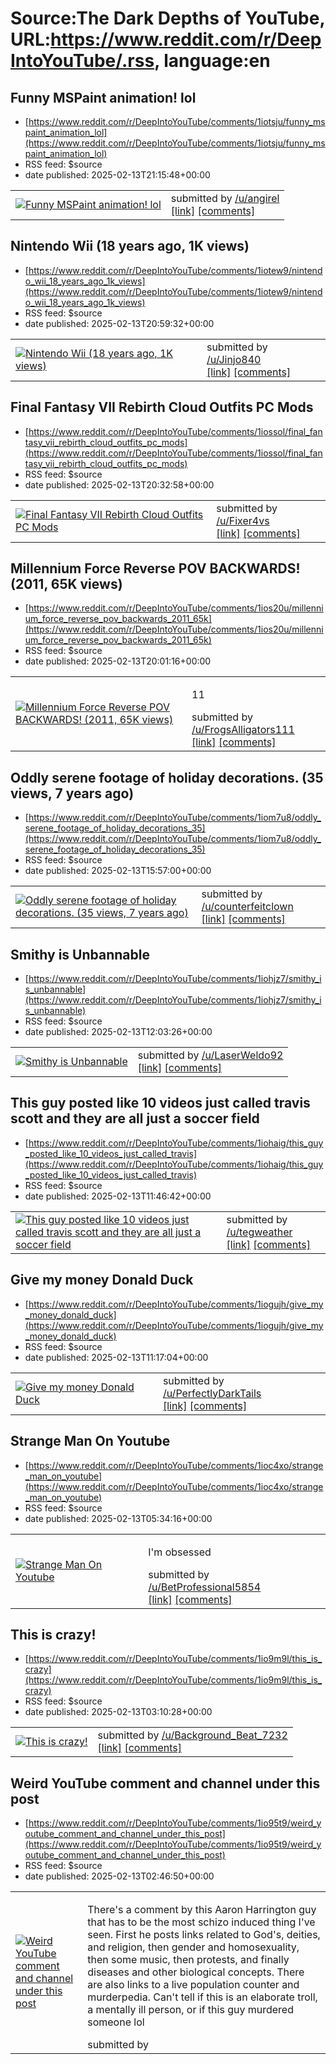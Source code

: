 # Source:The Dark Depths of YouTube, URL:https://www.reddit.com/r/DeepIntoYouTube/.rss, language:en

## Funny MSPaint animation! lol
 - [https://www.reddit.com/r/DeepIntoYouTube/comments/1iotsju/funny_mspaint_animation_lol](https://www.reddit.com/r/DeepIntoYouTube/comments/1iotsju/funny_mspaint_animation_lol)
 - RSS feed: $source
 - date published: 2025-02-13T21:15:48+00:00

<table> <tr><td> <a href="https://www.reddit.com/r/DeepIntoYouTube/comments/1iotsju/funny_mspaint_animation_lol/"> <img src="https://external-preview.redd.it/RKUMTkbf5Ztg-zCwO32ORS0K7ue-KWaVN2wcH5xGl5U.jpg?width=320&amp;crop=smart&amp;auto=webp&amp;s=3815232f1268c71b099eddd6465b952af2ff7189" alt="Funny MSPaint animation! lol" title="Funny MSPaint animation! lol" /> </a> </td><td> &#32; submitted by &#32; <a href="https://www.reddit.com/user/angirel"> /u/angirel </a> <br/> <span><a href="https://youtu.be/kF95W4oKsxI">[link]</a></span> &#32; <span><a href="https://www.reddit.com/r/DeepIntoYouTube/comments/1iotsju/funny_mspaint_animation_lol/">[comments]</a></span> </td></tr></table>

## Nintendo Wii (18 years ago, 1K views)
 - [https://www.reddit.com/r/DeepIntoYouTube/comments/1iotew9/nintendo_wii_18_years_ago_1k_views](https://www.reddit.com/r/DeepIntoYouTube/comments/1iotew9/nintendo_wii_18_years_ago_1k_views)
 - RSS feed: $source
 - date published: 2025-02-13T20:59:32+00:00

<table> <tr><td> <a href="https://www.reddit.com/r/DeepIntoYouTube/comments/1iotew9/nintendo_wii_18_years_ago_1k_views/"> <img src="https://external-preview.redd.it/TuYNrzH_HgfMeIizoy8qO1oIen4JbBNzm6Q123rLiXE.jpg?width=320&amp;crop=smart&amp;auto=webp&amp;s=0d0ca26a0e811651f6985d57360c2b95ca177659" alt="Nintendo Wii (18 years ago, 1K views)" title="Nintendo Wii (18 years ago, 1K views)" /> </a> </td><td> &#32; submitted by &#32; <a href="https://www.reddit.com/user/Jinjo840"> /u/Jinjo840 </a> <br/> <span><a href="https://www.youtube.com/watch?v=Ul8HBKdxOo0">[link]</a></span> &#32; <span><a href="https://www.reddit.com/r/DeepIntoYouTube/comments/1iotew9/nintendo_wii_18_years_ago_1k_views/">[comments]</a></span> </td></tr></table>

## Final Fantasy VII Rebirth Cloud Outfits PC Mods
 - [https://www.reddit.com/r/DeepIntoYouTube/comments/1iossol/final_fantasy_vii_rebirth_cloud_outfits_pc_mods](https://www.reddit.com/r/DeepIntoYouTube/comments/1iossol/final_fantasy_vii_rebirth_cloud_outfits_pc_mods)
 - RSS feed: $source
 - date published: 2025-02-13T20:32:58+00:00

<table> <tr><td> <a href="https://www.reddit.com/r/DeepIntoYouTube/comments/1iossol/final_fantasy_vii_rebirth_cloud_outfits_pc_mods/"> <img src="https://external-preview.redd.it/SHMiCcpLmKt35qRIVcZUZevzBjloqfETcC3p_yUmTrs.jpg?width=320&amp;crop=smart&amp;auto=webp&amp;s=4fc3936b410b1e13b5c9e036447dd669a781eed0" alt="Final Fantasy VII Rebirth Cloud Outfits PC Mods" title="Final Fantasy VII Rebirth Cloud Outfits PC Mods" /> </a> </td><td> &#32; submitted by &#32; <a href="https://www.reddit.com/user/Fixer4vs"> /u/Fixer4vs </a> <br/> <span><a href="https://youtu.be/y87KzEUgSpY?feature=shared">[link]</a></span> &#32; <span><a href="https://www.reddit.com/r/DeepIntoYouTube/comments/1iossol/final_fantasy_vii_rebirth_cloud_outfits_pc_mods/">[comments]</a></span> </td></tr></table>

## Millennium Force Reverse POV BACKWARDS! (2011, 65K views)
 - [https://www.reddit.com/r/DeepIntoYouTube/comments/1ios20u/millennium_force_reverse_pov_backwards_2011_65k](https://www.reddit.com/r/DeepIntoYouTube/comments/1ios20u/millennium_force_reverse_pov_backwards_2011_65k)
 - RSS feed: $source
 - date published: 2025-02-13T20:01:16+00:00

<table> <tr><td> <a href="https://www.reddit.com/r/DeepIntoYouTube/comments/1ios20u/millennium_force_reverse_pov_backwards_2011_65k/"> <img src="https://external-preview.redd.it/l8n9efqoQskqgQTFqxrtpp6J9lZ9WjiApS33dv2gZYE.jpg?width=320&amp;crop=smart&amp;auto=webp&amp;s=6cd60b6d280b9bbf9bd8b909db5eafc1fbd5941c" alt="Millennium Force Reverse POV BACKWARDS! (2011, 65K views)" title="Millennium Force Reverse POV BACKWARDS! (2011, 65K views)" /> </a> </td><td> <!-- SC_OFF --><div class="md"><p>11</p> </div><!-- SC_ON --> &#32; submitted by &#32; <a href="https://www.reddit.com/user/FrogsAlligators111"> /u/FrogsAlligators111 </a> <br/> <span><a href="https://youtu.be/hDddW9q_X9s?si=XVG-boDHh8RjszPO">[link]</a></span> &#32; <span><a href="https://www.reddit.com/r/DeepIntoYouTube/comments/1ios20u/millennium_force_reverse_pov_backwards_2011_65k/">[comments]</a></span> </td></tr></table>

## Oddly serene footage of holiday decorations. (35 views, 7 years ago)
 - [https://www.reddit.com/r/DeepIntoYouTube/comments/1iom7u8/oddly_serene_footage_of_holiday_decorations_35](https://www.reddit.com/r/DeepIntoYouTube/comments/1iom7u8/oddly_serene_footage_of_holiday_decorations_35)
 - RSS feed: $source
 - date published: 2025-02-13T15:57:00+00:00

<table> <tr><td> <a href="https://www.reddit.com/r/DeepIntoYouTube/comments/1iom7u8/oddly_serene_footage_of_holiday_decorations_35/"> <img src="https://external-preview.redd.it/I3aQ7w_IpJ-jTEyhwXwP7g6TXWzSHtyLtp1GBYAvvk0.jpg?width=320&amp;crop=smart&amp;auto=webp&amp;s=9ebecd96bd6e875bab7e801be2a16a89b6eba61f" alt="Oddly serene footage of holiday decorations. (35 views, 7 years ago)" title="Oddly serene footage of holiday decorations. (35 views, 7 years ago)" /> </a> </td><td> &#32; submitted by &#32; <a href="https://www.reddit.com/user/counterfeitclown"> /u/counterfeitclown </a> <br/> <span><a href="https://www.youtube.com/watch?v=TYlcZPrIGGI">[link]</a></span> &#32; <span><a href="https://www.reddit.com/r/DeepIntoYouTube/comments/1iom7u8/oddly_serene_footage_of_holiday_decorations_35/">[comments]</a></span> </td></tr></table>

## Smithy is Unbannable
 - [https://www.reddit.com/r/DeepIntoYouTube/comments/1iohjz7/smithy_is_unbannable](https://www.reddit.com/r/DeepIntoYouTube/comments/1iohjz7/smithy_is_unbannable)
 - RSS feed: $source
 - date published: 2025-02-13T12:03:26+00:00

<table> <tr><td> <a href="https://www.reddit.com/r/DeepIntoYouTube/comments/1iohjz7/smithy_is_unbannable/"> <img src="https://external-preview.redd.it/byUNVmy17KnfICajbiZeXrWG_dxYyyg_HpEIisgpkzo.jpg?width=320&amp;crop=smart&amp;auto=webp&amp;s=9309d0b154e5b7012c5f51403e7fc6288ae768b3" alt="Smithy is Unbannable" title="Smithy is Unbannable" /> </a> </td><td> &#32; submitted by &#32; <a href="https://www.reddit.com/user/LaserWeldo92"> /u/LaserWeldo92 </a> <br/> <span><a href="https://www.youtube.com/watch?v=tk29zw5wa0Y">[link]</a></span> &#32; <span><a href="https://www.reddit.com/r/DeepIntoYouTube/comments/1iohjz7/smithy_is_unbannable/">[comments]</a></span> </td></tr></table>

## This guy posted like 10 videos just called travis scott and they are all just a soccer field
 - [https://www.reddit.com/r/DeepIntoYouTube/comments/1iohaig/this_guy_posted_like_10_videos_just_called_travis](https://www.reddit.com/r/DeepIntoYouTube/comments/1iohaig/this_guy_posted_like_10_videos_just_called_travis)
 - RSS feed: $source
 - date published: 2025-02-13T11:46:42+00:00

<table> <tr><td> <a href="https://www.reddit.com/r/DeepIntoYouTube/comments/1iohaig/this_guy_posted_like_10_videos_just_called_travis/"> <img src="https://external-preview.redd.it/dxVPN0KdDMInWwh46wai20LFfVkQ35rpnv3J37xecDI.jpg?width=640&amp;crop=smart&amp;auto=webp&amp;s=fa7012209b2d3c7fc349a0bcaca1c702a15abd58" alt="This guy posted like 10 videos just called travis scott and they are all just a soccer field" title="This guy posted like 10 videos just called travis scott and they are all just a soccer field" /> </a> </td><td> &#32; submitted by &#32; <a href="https://www.reddit.com/user/tegweather"> /u/tegweather </a> <br/> <span><a href="https://youtube.com/@lilantscott92?si=a3fdvKog0IVTMGrC">[link]</a></span> &#32; <span><a href="https://www.reddit.com/r/DeepIntoYouTube/comments/1iohaig/this_guy_posted_like_10_videos_just_called_travis/">[comments]</a></span> </td></tr></table>

## Give my money Donald Duck
 - [https://www.reddit.com/r/DeepIntoYouTube/comments/1iogujh/give_my_money_donald_duck](https://www.reddit.com/r/DeepIntoYouTube/comments/1iogujh/give_my_money_donald_duck)
 - RSS feed: $source
 - date published: 2025-02-13T11:17:04+00:00

<table> <tr><td> <a href="https://www.reddit.com/r/DeepIntoYouTube/comments/1iogujh/give_my_money_donald_duck/"> <img src="https://external-preview.redd.it/gAR2fwrN4AOKcqmfSDnttdTSWgjFJjRaQ8YQhXdkDHk.jpg?width=320&amp;crop=smart&amp;auto=webp&amp;s=783e3deba9f7f2651680f0a5c055ab82050ee8c9" alt="Give my money Donald Duck" title="Give my money Donald Duck" /> </a> </td><td> &#32; submitted by &#32; <a href="https://www.reddit.com/user/PerfectlyDarkTails"> /u/PerfectlyDarkTails </a> <br/> <span><a href="https://youtu.be/AtOFuWDAnPc?si=Pl2Uqfa5omW4zhm1">[link]</a></span> &#32; <span><a href="https://www.reddit.com/r/DeepIntoYouTube/comments/1iogujh/give_my_money_donald_duck/">[comments]</a></span> </td></tr></table>

## Strange Man On Youtube
 - [https://www.reddit.com/r/DeepIntoYouTube/comments/1ioc4xo/strange_man_on_youtube](https://www.reddit.com/r/DeepIntoYouTube/comments/1ioc4xo/strange_man_on_youtube)
 - RSS feed: $source
 - date published: 2025-02-13T05:34:16+00:00

<table> <tr><td> <a href="https://www.reddit.com/r/DeepIntoYouTube/comments/1ioc4xo/strange_man_on_youtube/"> <img src="https://external-preview.redd.it/4yDEX-P7znEAzMUT6WI8ObSt4oYPpYVLADUtykSq3Bw.jpg?width=320&amp;crop=smart&amp;auto=webp&amp;s=b8bf25b50d01e20b5fa2eff3186808c727b39454" alt="Strange Man On Youtube" title="Strange Man On Youtube" /> </a> </td><td> <!-- SC_OFF --><div class="md"><p>I&#39;m obsessed </p> </div><!-- SC_ON --> &#32; submitted by &#32; <a href="https://www.reddit.com/user/BetProfessional5854"> /u/BetProfessional5854 </a> <br/> <span><a href="https://youtu.be/bAZd9S35Hls?si=fZggqZta_xagQoLO">[link]</a></span> &#32; <span><a href="https://www.reddit.com/r/DeepIntoYouTube/comments/1ioc4xo/strange_man_on_youtube/">[comments]</a></span> </td></tr></table>

## This is crazy!
 - [https://www.reddit.com/r/DeepIntoYouTube/comments/1io9m9l/this_is_crazy](https://www.reddit.com/r/DeepIntoYouTube/comments/1io9m9l/this_is_crazy)
 - RSS feed: $source
 - date published: 2025-02-13T03:10:28+00:00

<table> <tr><td> <a href="https://www.reddit.com/r/DeepIntoYouTube/comments/1io9m9l/this_is_crazy/"> <img src="https://external-preview.redd.it/URpZbfXRDjRDxnSqo2pyP2yamBYQC_hLNdkHrmIVCJg.jpg?width=320&amp;crop=smart&amp;auto=webp&amp;s=607a6013eb6dc71c31210a78618586aa44da97a3" alt="This is crazy!" title="This is crazy!" /> </a> </td><td> &#32; submitted by &#32; <a href="https://www.reddit.com/user/Background_Beat_7232"> /u/Background_Beat_7232 </a> <br/> <span><a href="https://youtu.be/1K0PykCbQMQ?si=-8zqMxEVuqjfvxAq">[link]</a></span> &#32; <span><a href="https://www.reddit.com/r/DeepIntoYouTube/comments/1io9m9l/this_is_crazy/">[comments]</a></span> </td></tr></table>

## Weird YouTube comment and channel under this post
 - [https://www.reddit.com/r/DeepIntoYouTube/comments/1io95t9/weird_youtube_comment_and_channel_under_this_post](https://www.reddit.com/r/DeepIntoYouTube/comments/1io95t9/weird_youtube_comment_and_channel_under_this_post)
 - RSS feed: $source
 - date published: 2025-02-13T02:46:50+00:00

<table> <tr><td> <a href="https://www.reddit.com/r/DeepIntoYouTube/comments/1io95t9/weird_youtube_comment_and_channel_under_this_post/"> <img src="https://external-preview.redd.it/YK1ySZ_8fpqR5ssj9p498BXJJemK5UXyc1hNjTYcO3w.jpg?width=640&amp;crop=smart&amp;auto=webp&amp;s=993dd6f04e5af5e278a0b7c806ec04dbd82719f8" alt="Weird YouTube comment and channel under this post" title="Weird YouTube comment and channel under this post" /> </a> </td><td> <!-- SC_OFF --><div class="md"><p>There&#39;s a comment by this Aaron Harrington guy that has to be the most schizo induced thing I&#39;ve seen. First he posts links related to God&#39;s, deities, and religion, then gender and homosexuality, then some music, then protests, and finally diseases and other biological concepts. There are also links to a live population counter and murderpedia. Can&#39;t tell if this is an elaborate troll, a mentally ill person, or if this guy murdered someone lol</p> </div><!-- SC_ON --> &#32; submitted by &#32; <a 

